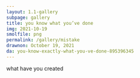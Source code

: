 ```yaml
---
layout: 1.1-gallery
subpage: gallery
title: you know what you’ve done
img: 2021-10-19
smolfile: png
permalink: /gallery/mistake
drawnon: October 19, 2021
da: you-know-exactly-what-you-ve-done-895396345
---
```

what have you created